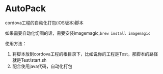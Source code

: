 # AutoPack
cordova工程的自动化打包(iOS版本)脚本

如果需要自动化切图的话，需要安装imagemagic,`brew install imagemagic`

使用方法：
1. 将脚本放到cordova工程的根目录下，比如说你的工程是Test，那脚本的路径就是Test/start.sh
2. 配合使用java代码，自动化打包
